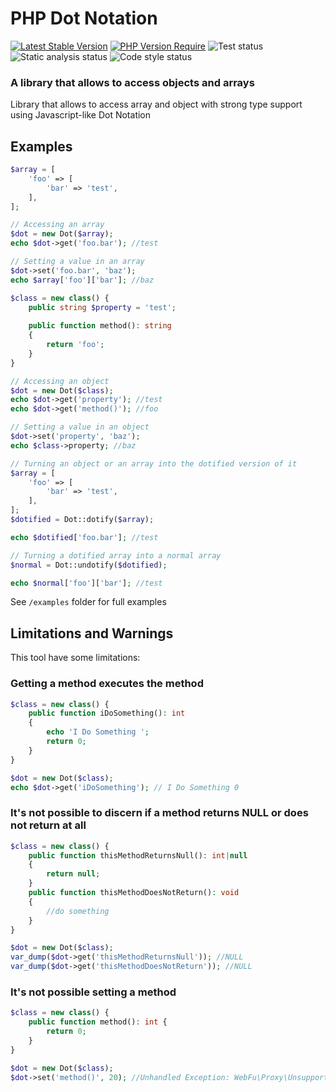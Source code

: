 PHP Dot Notation
==============================================================================================
[![Latest Stable Version](http://poser.pugx.org/web-fu/php-dot-notation/v)](https://packagist.org/packages/web-fu/php-dot-notation)
[![PHP Version Require](http://poser.pugx.org/web-fu/php-dot-notation/require/php)](https://packagist.org/packages/web-fu/php-dot-notation)
![Test status](https://github.com/web-fu/php-dot-notation/actions/workflows/tests.yaml/badge.svg)
![Static analysis status](https://github.com/web-fu/php-dot-notation/actions/workflows/static-analysis.yml/badge.svg)
![Code style status](https://github.com/web-fu/php-dot-notation/actions/workflows/code-style.yaml/badge.svg)

### A library that allows to access objects and arrays

Library that allows to access array and object with strong type support using Javascript-like Dot Notation

## Examples
```php
$array = [
    'foo' => [
        'bar' => 'test',
    ],
];

// Accessing an array
$dot = new Dot($array);
echo $dot->get('foo.bar'); //test

// Setting a value in an array
$dot->set('foo.bar', 'baz');
echo $array['foo']['bar']; //baz

$class = new class() {
    public string $property = 'test';
    
    public function method(): string
    {
        return 'foo';
    }
}

// Accessing an object
$dot = new Dot($class);
echo $dot->get('property'); //test
echo $dot->get('method()'); //foo

// Setting a value in an object
$dot->set('property', 'baz');
echo $class->property; //baz

// Turning an object or an array into the dotified version of it
$array = [
    'foo' => [
        'bar' => 'test',
    ],
];
$dotified = Dot::dotify($array);

echo $dotified['foo.bar']; //test

// Turning a dotified array into a normal array
$normal = Dot::undotify($dotified);

echo $normal['foo']['bar']; //test
```

See `/examples` folder for full examples

## Limitations and Warnings
This tool have some limitations: 

### Getting a method executes the method
```php
$class = new class() {
    public function iDoSomething(): int
    {
        echo 'I Do Something ';
        return 0;
    }
}

$dot = new Dot($class);
echo $dot->get('iDoSomething'); // I Do Something 0
```

### It's not possible to discern if a method returns NULL or does not return at all
```php
$class = new class() {
    public function thisMethodReturnsNull(): int|null
    {
        return null;
    }
    public function thisMethodDoesNotReturn(): void
    {
        //do something
    } 
}

$dot = new Dot($class);
var_dump($dot->get('thisMethodReturnsNull')); //NULL
var_dump($dot->get('thisMethodDoesNotReturn')); //NULL
```

### It's not possible setting a method
```php
$class = new class() {
    public function method(): int {
        return 0;
    }
}

$dot = new Dot($class);
$dot->set('method()', 20); //Unhandled Exception: WebFu\Proxy\UnsupportedOperationException Cannot set a class method

```